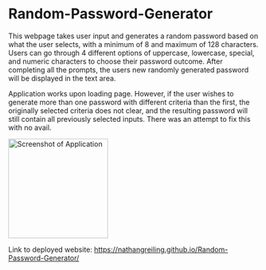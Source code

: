 # Random-Password-Generator
This webpage takes user input and generates a random password based on what the user selects, with a minimum of 8 and maximum of 128 characters.
Users can go through 4 different options of uppercase, lowercase, special, and numeric characters to choose their password outcome.
After completing all the prompts, the users new randomly generated password will be displayed in the text area.

Application works upon loading page. However, if the user wishes to generate more than one password with different criteria than the first, the originally selected criteria does not clear, and the resulting password will still contain all previously selected inputs. There was an attempt to fix this with no avail.

[<img alt="Screenshot of Application" width="200px" src="assets/images/Screenshot(15).png" />](https://nathangreiling.github.io/Random-Password-Generator/)

Link to deployed website: https://nathangreiling.github.io/Random-Password-Generator/
